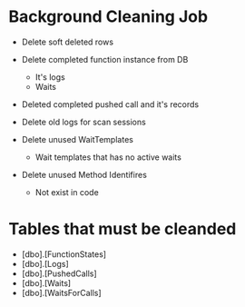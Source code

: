﻿# Background Cleaning Job
* Delete soft deleted rows
* Delete completed function instance from DB
	* It's logs
	* Waits
* Deleted completed pushed call and it's records
* Delete old logs for scan sessions


* Delete unused WaitTemplates
	* Wait templates that has no active waits
* Delete unused Method Identifires 
	* Not exist in code

# Tables that must be cleanded
* [dbo].[FunctionStates]
* [dbo].[Logs]
* [dbo].[PushedCalls]
* [dbo].[Waits]
* [dbo].[WaitsForCalls]